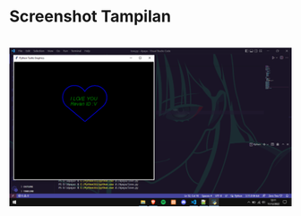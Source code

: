 # Screenshot Tampilan
<h1 align="center">  
  <img src="Screenshot (133).png" alt="Bucin DOLOE" width="600px">  
  <br>  
</h1>  

